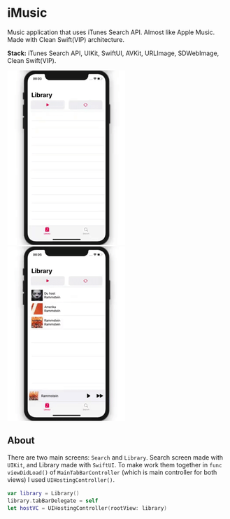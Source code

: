 # iMusic

Music application that uses iTunes Search API. Almost like Apple Music. Made with Clean Swift(VIP) architecture.

**Stack:** iTunes Search API, UIKit, SwiftUI, AVKit, URLImage, SDWebImage, Clean Swift(VIP).

![Demo](https://github.com/bgoncharov/iMusic/blob/master/img/demo1.gif)
![Demo](https://github.com/bgoncharov/iMusic/blob/master/img/demo2.gif)

## About

There are two main screens: `Search` and `Library`. Search screen made with `UIKit`, and Library made with `SwiftUI`. To make work them together in `func viewDidLoad()` of `MainTabBarController` (which is main controller for both views) I used `UIHostingController()`.

```swift
var library = Library()
library.tabBarDelegate = self
let hostVC = UIHostingController(rootView: library)
```
